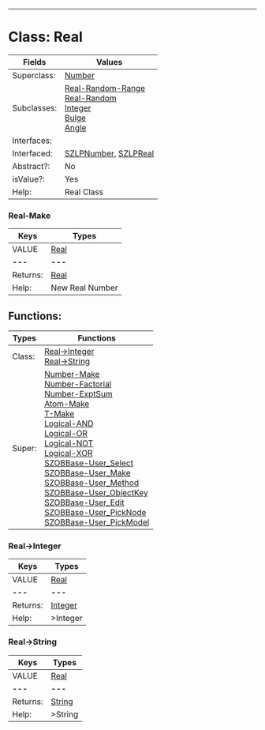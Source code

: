 ---------

# Class:	Real

| Fields | Values |
| --------- | --------- |
| Superclass: | [Number](Number.html) |
| Subclasses: | [Real-Random-Range](Real-Random-Range.html) <br> [Real-Random](Real-Random.html) <br> [Integer](Integer.html) <br> [Bulge](Bulge.html) <br> [Angle](Angle.html) |
| Interfaces: |  |
| Interfaced: | [SZLPNumber](SZLPNumber.html), [SZLPReal](SZLPReal.html) |
| Abstract?: | No |
| isValue?: | Yes |
| Help: | Real Class |

### Real-Make

| Keys | Types |
| --------- | --------- |
| VALUE | [Real](Real.html) |
| **---** | **---** |
| Returns: | [Real](Real.html) |
| Help: | New Real Number |


## Functions:

| Types | Functions |
| --------- | --------- |
| Class: | [Real->Integer](#Real->Integer) <br> [Real->String](#Real->String) |
| Super: | [Number-Make](Number.html) <br> [Number-Factorial](Number.html) <br> [Number-ExptSum](Number.html) <br> [Atom-Make](Atom.html) <br> [T-Make](T.html) <br> [Logical-AND](Logical.html) <br> [Logical-OR](Logical.html) <br> [Logical-NOT](Logical.html) <br> [Logical-XOR](Logical.html) <br> [SZOBBase-User_Select](SZOBBase.html) <br> [SZOBBase-User_Make](SZOBBase.html) <br> [SZOBBase-User_Method](SZOBBase.html) <br> [SZOBBase-User_ObjectKey](SZOBBase.html) <br> [SZOBBase-User_Edit](SZOBBase.html) <br> [SZOBBase-User_PickNode](SZOBBase.html) <br> [SZOBBase-User_PickModel](SZOBBase.html) |


### Real->Integer

| Keys | Types |
| --------- | --------- |
| VALUE | [Real](Real.html) |
| **---** | **---** |
| Returns: | [Integer](Integer.html) |
| Help: | >Integer |

### Real->String

| Keys | Types |
| --------- | --------- |
| VALUE | [Real](Real.html) |
| **---** | **---** |
| Returns: | [String](String.html) |
| Help: | >String |

